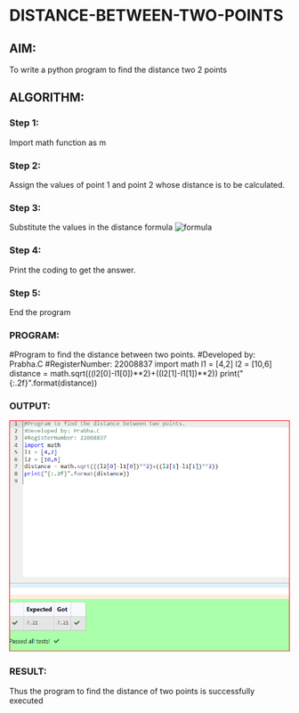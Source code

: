 # DISTANCE-BETWEEN-TWO-POINTS

## AIM:
To write a python program to find the distance two 2 points
## ALGORITHM:
### Step 1:
Import math function as m 
### Step 2: 
Assign the values of point 1 and point 2 whose distance is to be calculated.
### Step 3: 
Substitute the values in the distance formula  ![formula](/formula.jpg)
### Step 4: 
Print the coding to get the answer.
### Step 5: 
End the program
### PROGRAM:
#Program to find the distance between two points.
#Developed by: Prabha.C
#RegisterNumber: 22008837
import math
l1 = [4,2]
l2 = [10,6]
distance = math.sqrt(((l2[0]-l1[0])**2)+((l2[1]-l1[1])**2))
print("{:.2f}".format(distance))

  


### OUTPUT:
![output](/Screenshot%202023-01-14%20203835.png)

### RESULT:
Thus the program to find the distance of two points is successfully executed



